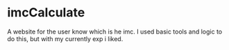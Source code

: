 # imcCalculate
A website for the user know which is he imc.
I used basic tools and logic to do this, but with my currently exp i liked.

